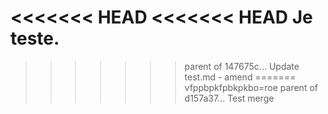 <<<<<<< HEAD
<<<<<<< HEAD
Je teste.
=======
>>>>>>> parent of 147675c... Update test.md - amend
=======
vfppbpkfpbkpkbo=roe
>>>>>>> parent of d157a37... Test merge
